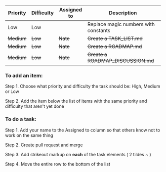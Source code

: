 Priority | Difficulty | Assigned to | Description
-------- | ---------- | ----------- | -----------
Low | Low | | Replace magic numbers with constants
~~Medium~~ | ~~Low~~ | ~~Nate~~ | ~~Create a TASK_LIST.md~~
~~Medium~~ | ~~Low~~ | ~~Nate~~ | ~~Create a ROADMAP.md~~
~~Medium~~ | ~~Low~~ | ~~Nate~~ | ~~Create a ROADMAP_DISCUSSION.md~~



### To add an item:

Step 1. Choose what priority and difficulty the task should be: High, Medium or Low

Step 2. Add the item below the list of items with the same priority and difficulty that aren't yet done





### To do a task:

Step 1. Add your name to the Assigned to column so that others know not to work on the same thing

Step 2. Create pull request and merge

Step 3. Add strikeout markup on **each** of the task elements ( 2 tildes ~ )

Step 4. Move the entire row to the bottom of the list
